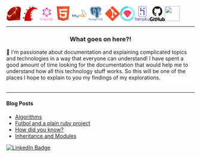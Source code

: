 <div style="display: flex; flex-direction: row;" align="center">
 <br>
  <img src="https://github.com/devicons/devicon/blob/master/icons/ruby/ruby-original.svg" title="Ruby" alt="Ruby" width="40" height="40"/>&nbsp;
  <img src="https://github.com/devicons/devicon/blob/master/icons/rails/rails-plain.svg" title="Rails" alt="Rails" width="40" height="40"/>&nbsp;
  <img src="https://github.com/devicons/devicon/blob/master/icons/graphql/graphql-plain-wordmark.svg"  title="GraphQL" alt="GraphQL" width="40" height="40"/>&nbsp;
  <img src="https://github.com/devicons/devicon/blob/master/icons/html5/html5-original.svg" title="HTML5" alt="HTML" width="40" height="40"/>&nbsp;
  <img src="https://github.com/devicons/devicon/blob/master/icons/mysql/mysql-original-wordmark.svg" title="MySQL"  alt="MySQL" width="40" height="40"/>&nbsp;
  <img src="https://github.com/devicons/devicon/blob/master/icons/postgresql/postgresql-plain-wordmark.svg" title="PostgreSQL" alt="PostgreSQL" width="40" height="40"/>&nbsp; <br>
  <img src="https://github.com/devicons/devicon/blob/master/icons/git/git-original.svg" title="Git" **alt="Git" width="40" height="40"/>
  <img src="https://github.com/devicons/devicon/blob/master/icons/rspec/rspec-original.svg" title="RSpec" **alt="RSpec" width="40" height="40"/>
  <img src="https://github.com/devicons/devicon/blob/master/icons/heroku/heroku-original-wordmark.svg" title="heroku" **alt="heroku" width="40" height="40"/>
  <img src="https://github.com/devicons/devicon/blob/master/icons/github/github-original-wordmark.svg" title="GitHub" **alt="GitHub" width="40" height="40"/>
  <img class="img" src="https://media.giphy.com/media/3o7bu3XilJ5BOiSGic/giphy.gif" width="40" height="40"/>
  
  
<!--  <img class="img" src="https://github-readme-stats.vercel.app/api?username=cece-132&show_icons=true&theme=radical" /> -->
</div>

------

<div id="info" align="left">

<h3 align="center"> What goes on here?! </h3>
 
<body>
  💬 I'm passionate about documentation and explaining complicated topics and technologies in a way that everyone can understand! I have spent a good amount of time looking for the documentation that would help me to understand how all this technology stuff works. So this will be one of the places I hope to explain to you my findings of my explorations. <br> <br>
</body>

------

<h4> Blog Posts </h4>
  
<!-- BLOG-POST-LIST:START -->
- [Algorithms](https://dev.to/cece132/algorithms-2f23)
- [Futbol and a plain ruby project](https://dev.to/cece132/ruby-project-3308)
- [How did you know?](https://dev.to/cece132/how-did-you-know-e36)
- [Inheritance and Modules](https://dev.to/cece132/inheritance-and-modules-28bf)
<!-- BLOG-POST-LIST:END -->
  
</div>

<a href="https://www.linkedin.com/in/candace-eckels/">
  <img src="https://img.shields.io/badge/LinkedIn-blue?style=for-the-badge&logo=linkedin&logoColor=white" alt="LinkedIn Badge" width="90" height="30"/>
</a>
